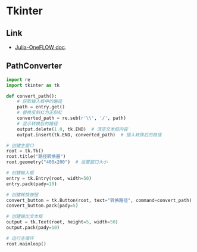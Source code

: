 # Tkinter

## Link

-  [Julia-OneFLOW doc](https://eric2003.github.io/OneFLOW/julia.html).

## PathConverter

```python
import re
import tkinter as tk

def convert_path():
    # 获取输入框中的路径
    path = entry.get()
    # 替换反斜杠为正斜杠
    converted_path = re.sub(r'\\', '/', path)
    # 显示转换后的路径
    output.delete(1.0, tk.END)  # 清空文本框内容
    output.insert(tk.END, converted_path)  # 插入转换后的路径

# 创建主窗口
root = tk.Tk()
root.title("路径转换器")
root.geometry("400x200")  # 设置窗口大小

# 创建输入框
entry = tk.Entry(root, width=50)
entry.pack(pady=10)

# 创建转换按钮
convert_button = tk.Button(root, text="转换路径", command=convert_path)
convert_button.pack(pady=5)

# 创建输出文本框
output = tk.Text(root, height=5, width=50)
output.pack(pady=10)

# 运行主循环
root.mainloop()
```
